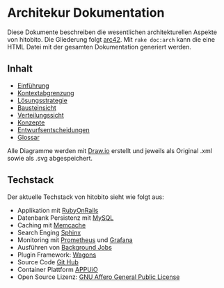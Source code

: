 # Architekur Dokumentation

Diese Dokumente beschreiben die wesentlichen architekturellen Aspekte von hitobito. Die Gliederung folgt [arc42](https://www.arc42.de/template). Mit `rake doc:arch` kann die eine HTML Datei mit der gesamten Dokumentation generiert werden.

## Inhalt

* [Einführung](01_einfuehrung.md)
* [Kontextabgrenzung](03_kontextabgrenzung.md)
* [Lösungsstrategie](04_loesungsstrategie.md)
* [Bausteinsicht](05_bausteinsicht.md)
* [Verteilungssicht](07_verteilungssicht.md)
* [Konzepte](08_konzepte.md)
* [Entwurfsentscheidungen](09_entwurfsentscheidungen.md)
* [Glossar](12_glossar.md)

Alle Diagramme werden mit [Draw.io](http://draw.io) erstellt und jeweils als Original .xml sowie als .svg abgespeichert.

## Techstack
Der aktuelle Techstack von hitobito sieht wie folgt aus:

* Applikation mit [RubyOnRails](http://rubyonrails.org)
* Datenbank Persistenz mit [MySQL](https://www.mysql.com/)
* Caching mit [Memcache](http://memcached.org)
* Search Enging [Sphinx](http://sphinxsearch.com/)
* Monitoring mit [Prometheus](https://prometheus.io/) und [Grafana](https://grafana.com/)
* Ausführen von [Background Jobs](https://github.com/collectiveidea/delayed_job)
* Plugin Framework: [Wagons](http://github.com/codez/wagons)
* Source Code [Git Hub](https://github.com/hitobito/)
* Container Plattform [APPUiO](https://www.appuio.ch)
* Open Source Lizenz: [GNU Affero General Public License](http://www.gnu.org/licenses/)
